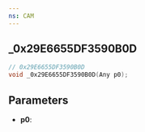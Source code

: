 ```yaml
---
ns: CAM
---
```

## _0x29E6655DF3590B0D

```c
// 0x29E6655DF3590B0D
void _0x29E6655DF3590B0D(Any p0);
```

## Parameters
* **p0**:
